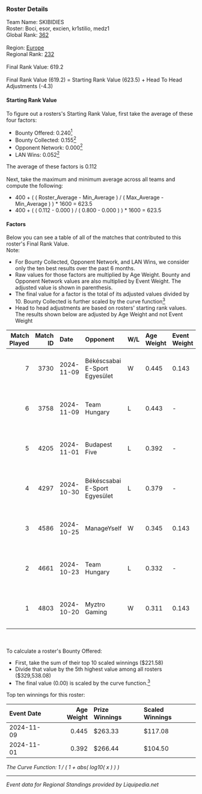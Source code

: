 ### Roster Details<br />
Team Name: SKIBIDIES<br />
Roster: Boci, esor, excien, kr1stilio, medz1<br />
Global Rank: [362](../standings_global.md)<br />
<br />
Region: [Europe]( ../standings_europe.md)<br />
Regional Rank: [232]( ../standings_europe.md)<br />
<br />
Final Rank Value:  619.2<br />
<br />
Final Rank Value (619.2) = Starting Rank Value (623.5) + Head To Head Adjustments (-4.3)<br />

#### Starting Rank Value<br />
To figure out a rosters's Starting Rank Value, first take the average of these four factors:<br />
- Bounty Offered: 0.240[<sup>1</sup>](#table2)
- Bounty Collected: 0.155[<sup>2</sup>](#table1)
- Opponent Network: 0.000[<sup>2</sup>](#table1)
- LAN Wins: 0.052[<sup>2</sup>](#table1)

The average of these factors is 0.112<br />
<br />
Next, take the maximum and minimum average across all teams and compute the following:<br />
- 400 + ( ( Roster_Average - Min_Average ) / ( Max_Average - Min_Average ) ) * 1600 = 623.5
- 400 + ( ( 0.112 - 0.000 ) / ( 0.800 - 0.000 ) ) * 1600 = 623.5


#### Factors<br />
Below you can see a table of all of the matches that contributed to this roster's Final Rank Value.<br />
Note:<br />

- For Bounty Collected, Opponent Network, and LAN Wins, we consider only the ten best results over the past 6 months.
- Raw values for those factors are multiplied by Age Weight. Bounty and Opponent Network values are also multiplied by Event Weight. The adjusted value is shown in parenthesis.
- The final value for a factor is the total of its adjusted values divided by 10. Bounty Collected is further scaled by the curve function[<sup>3</sup>](#curveFunction)
- Head to head adjustments are based on rosters' starting rank values. The results shown below are adjusted by Age Weight and not Event Weight
<span id="table1"></span><br />


| Match Played | Match ID | Date       | Opponent                      | W/L | Age Weight | Event Weight | Bounty Collected | Opponent Network | LAN Wins  | H2H Adj. | Roster                               |
| -: | -: | :- | :- | :- | :- | :- | :- | :- | :- | -: | :- |
|            7 |     3730 | 2024-11-09 | Békéscsabai E-Sport Egyesület | W   | 0.445      | 0.143        | 0.000 (0.000)    | 0.034 (0.002)    | 1 (0.445) |     6.35 | Boci, esor, excien, kr1stilio, medz1 |
|            6 |     3758 | 2024-11-09 | Team Hungary                  | L   | 0.443      | -            | -                | -                | -         |    -3.94 | Boci, esor, excien, kr1stilio, medz1 |
|            5 |     4205 | 2024-11-01 | Budapest Five                 | L   | 0.392      | -            | -                | -                | -         |    -5.66 | Boci, esor, excien, medz1, Memeske   |
|            4 |     4297 | 2024-10-30 | Békéscsabai E-Sport Egyesület | L   | 0.379      | -            | -                | -                | -         |    -6.61 | Boci, esor, excien, medz1, Memeske   |
|            3 |     4586 | 2024-10-25 | ManageYself                   | W   | 0.345      | 0.143        | 0.000 (0.000)    | 0.018 (0.001)    | 0 (0.000) |     4.57 | Boci, esor, excien, medz1, Memeske   |
|            2 |     4661 | 2024-10-23 | Team Hungary                  | L   | 0.332      | -            | -                | -                | -         |    -3.24 | Boci, esor, excien, medz1, Memeske   |
|            1 |     4803 | 2024-10-20 | Myztro Gaming                 | W   | 0.311      | 0.143        | 0.000 (0.000)    | 0.016 (0.001)    | 0 (0.000) |     4.21 | Boci, esor, excien, medz1, Memeske   |

<br />
<span id="table2"></span><br />
To calculate a roster's Bounty Offered:<br />

- First, take the sum of their top 10 scaled winnings ($221.58)
- Divide that value by the 5th highest value among all rosters ($329,538.08)
- The final value (0.00) is scaled by the curve function.[<sup>3</sup>](#curveFunction)

Top ten winnings for this roster:<br />

| Event Date | Age Weight | Prize Winnings | Scaled Winnings |
| :- | -: | :- | :- |
| 2024-11-09 |      0.445 | $263.33        | $117.08         |
| 2024-11-01 |      0.392 | $266.44        | $104.50         |


<span id="curveFunction"></span>_The Curve Function: 1 / ( 1 + abs( log10( x ) ) )_<br />

---
_Event data for Regional Standings provided by Liquipedia.net_<br />

